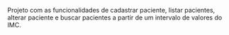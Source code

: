 Projeto com as funcionalidades de cadastrar paciente, listar pacientes, alterar paciente e buscar pacientes a partir de um intervalo de valores do IMC.
